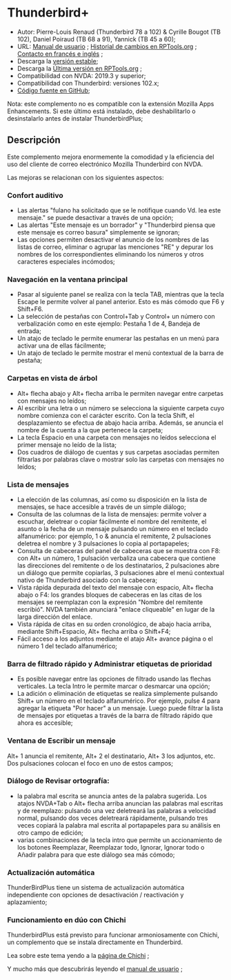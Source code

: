 # Thunderbird+

* Autor: Pierre-Louis Renaud (Thunderbird 78 a 102) & Cyrille Bougot (TB 102), Daniel Poiraud (TB 68 a 91), Yannick (TB 45 a 60);
* URL: [Manual de usuario][4] ;
  [Historial de cambios en RPTools.org][5] ;
  [Contacto en francés e inglés][6] ;
* Descarga la [versión estable][1];
* Descarga la [Última versión en RPTools.org][3] ;
* Compatibilidad con NVDA: 2019.3 y superior;
* Compatibilidad con Thunderbird: versiones 102.x;
* [Código fuente en GitHub][2];

Nota: este complemento no es compatible con la extensión Mozilla Apps Enhancements. Si este último está instalado, debe deshabilitarlo o desinstalarlo antes de instalar ThunderbirdPlus;


## Descripción

Este complemento mejora enormemente la comodidad y la eficiencia del uso del cliente de correo electrónico Mozilla Thunderbird con NVDA.

Las mejoras se relacionan con los siguientes aspectos:

### Confort auditivo

* Las alertas  "fulano ha solicitado que se le notifique cuando Vd. lea este mensaje." se puede desactivar a través de una opción;
* Las alertas "Este mensaje es un borrador" y "Thunderbird piensa que este mensaje es correo basura" simplemente se ignoran; 
* Las opciones permiten desactivar el anuncio de los nombres de las listas de correo, eliminar o agrupar las menciones "RE" y depurar los nombres de los correspondientes eliminando los números y otros caracteres especiales incómodos;  
 
### Navegación en la ventana principal

* Pasar al siguiente panel se realiza con la tecla TAB, mientras que la tecla Escape le permite volver al panel anterior. Esto es más cómodo que F6 y Shift+F6. 
* La selección de pestañas con Control+Tab y Control+ un número con verbalización como en este ejemplo: Pestaña 1 de 4, Bandeja de entrada; 
* Un atajo de teclado le permite enumerar las pestañas en un menú para activar una de ellas fácilmente;
* Un atajo de teclado le permite mostrar el menú contextual de la barra de pestaña;

### Carpetas en vista de árbol

* Alt+ flecha abajo y Alt+ flecha arriba le permiten navegar entre carpetas con mensajes no leídos;
* Al escribir una letra o un número se selecciona la siguiente carpeta cuyo nombre comienza con el carácter escrito. Con la tecla Shift, el desplazamiento se efectua de abajo hacia arriba. Además, se anuncia el nombre de la cuenta a la que pertenece  la carpeta;
* La tecla Espacio  en una carpeta con mensajes no  leídos selecciona el primer mensaje no leído de la lista;
* Dos cuadros de diálogo de cuentas y sus carpetas asociadas permiten filtrarlas por palabras clave o mostrar solo las carpetas con mensajes no leídos;

### Lista de mensajes

* La elección de las columnas, así como su disposición en la lista de mensajes, se hace accesible a través de un simple diálogo;
* Consulta de las columnas de la lista de mensajes: permite volver a escuchar, deletrear o copiar fácilmente el nombre del remitente, el asunto o la fecha de un mensaje pulsando un número en el teclado alfanumérico: por ejemplo, 1 o & anuncia el remitente, 2 pulsaciones deletrea el nombre y 3 pulsaciones lo copia al portapapeles;
* Consulta de cabeceras del panel  de cabeceras que se muestra con F8: con Alt+ un número, 1 pulsación verbaliza una cabecera que contiene las direcciones del remitente o de los destinatarios, 2 pulsaciones  abre un diálogo que permite copiarlas, 3 pulsaciones abre el menú contextual nativo de Thunderbird asociado con la cabecera;
* Vista rápida depurada del texto del mensaje con espacio, Alt+ flecha abajo o F4: los grandes bloques de cabeceras en las citas de los mensajes se reemplazan con la expresión "Nombre del remitente escribió". NVDA también anunciará "enlace cliqueable" en lugar de la larga dirección del enlace.
* Vista rápida de citas en su orden cronológico, de abajo hacia arriba, mediante Shift+Espacio, Alt+ flecha arriba o Shift+F4;
* Fácil acceso a los adjuntos mediante el atajo Alt+ avance página o el número 1 del teclado alfanumérico; 

### Barra de filtrado rápido y Administrar etiquetas de prioridad

* Es posible navegar entre las opciones de filtrado usando las flechas verticales. La tecla Intro le permite marcar o desmarcar una opción;
* La adición o eliminación de etiquetas se realiza simplemente pulsando Shift+ un número en el teclado alfanumérico. Por ejemplo, pulse  4 para agregar la etiqueta "Por hacer" a un mensaje. Luego puede filtrar la lista de mensajes por etiquetas a través de la barra de filtrado rápido que ahora es accesible;


### Ventana de Escribir un mensaje

Alt+ 1 anuncia el remitente, Alt+ 2 el destinatario, Alt+ 3 los adjuntos, etc. Dos pulsaciones colocan el foco en uno de estos campos;

### Diálogo de Revisar ortografía:

*	 la palabra mal escrita se anuncia antes de la palabra sugerida. Los atajos NVDA+Tab o Alt+ flecha arriba anuncian las palabras mal escritas y de reemplazo: pulsando una vez deletreará las palabras a velocidad normal, pulsando dos veces deletreará rápidamente, pulsando tres veces copiará   la palabra mal escrita al portapapeles para su análisis en otro campo de edición; 
* varias combinaciones de la tecla intro que permite un accionamiento de los botones Reemplazar, Reemplazar todo, Ignorar, Ignorar todo o Añadir palabra para que este diálogo sea más cómodo; 

### Actualización automática

ThunderBirdPlus tiene un sistema de actualización automática independiente con opciones de desactivación / reactivación y aplazamiento;

### Funcionamiento en dúo con Chichi

ThunderbirdPlus está previsto para funcionar armoniosamente con Chichi, un complemento que se instala directamente en Thunderbird.

Lea sobre este tema yendo a la [página de Chichi][7] ;


Y mucho más que descubrirás leyendo el [manual de usuario][4] ;


[1]: https://www.nvaccess.org/addonStore/legacy?file=thunderbirdPlus

[2]: https://github.com/RPTools-org/ThunderbirdPlus/

[3]: https://www.rptools.org/?p=8610

[4]: https://www.rptools.org/NVDA-Thunderbird/get.php?pg=manual&lang=es

[5]: https://www.rptools.org/NVDA-Thunderbird/get.php?pg=changes&lang=es

[6]: https://www.rptools.org/NVDA-Thunderbird/toContact.html

[7]: https://www.rptools.org/NVDA-Thunderbird/get.php?pg=chichi&lang=es
